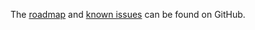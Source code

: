 The
[roadmap](https://github.com/OCA/rest-framework/issues?q=is%3Aopen+is%3Aissue+label%3Aenhancement+label%3Apydantic)
and [known
issues](https://github.com/OCA/rest-framework/issues?q=is%3Aopen+is%3Aissue+label%3Abug+label%3Apydantic)
can be found on GitHub.

